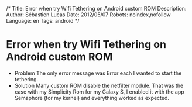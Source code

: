 /*
Title: Error when try Wifi Tethering on Android custom ROM
Description: 
Author: Sébastien Lucas
Date: 2012/05/07
Robots: noindex,nofollow
Language: en
Tags: android
*/
# Error when try Wifi Tethering on Android custom ROM

*	Problem
The only error message was Error each I wanted to start the tethering.
*	Solution
Many custom ROM disable the netfilter module. That was the case with my Simplicity Rom for my Galaxy S, I enabled it with the app Semaphore (for my kernel) and everything worked as expected.

